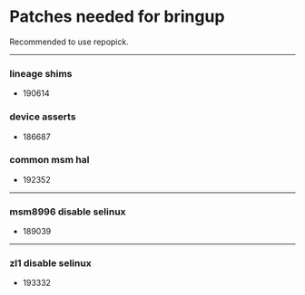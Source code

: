 # Patches needed for bringup

Recommended to use repopick.

-----
### lineage shims
- 190614
### device asserts
- 186687
### common msm hal
- 192352
-----
### msm8996 disable selinux
- 189039
-----
### zl1 disable selinux
- 193332
